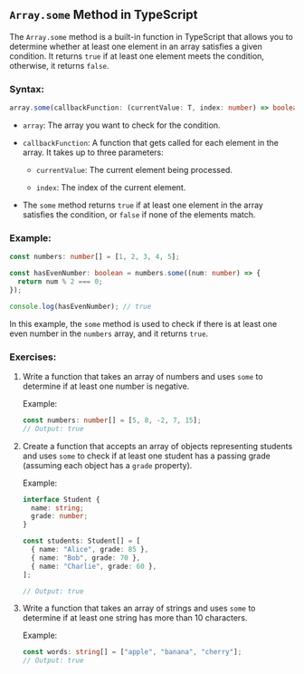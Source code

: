 ## `Array.some` Method in TypeScript

The `Array.some` method is a built-in function in TypeScript that allows you to determine whether at least one element in an array satisfies a given condition. It returns `true` if at least one element meets the condition, otherwise, it returns `false`.

### Syntax:

```typescript
array.some(callbackFunction: (currentValue: T, index: number) => boolean): boolean;
```

- `array`: The array you want to check for the condition.

- `callbackFunction`: A function that gets called for each element in the array. It takes up to three parameters:

  - `currentValue`: The current element being processed.

  - `index`: The index of the current element.


- The `some` method returns `true` if at least one element in the array satisfies the condition, or `false` if none of the elements match.

### Example:

```typescript
const numbers: number[] = [1, 2, 3, 4, 5];

const hasEvenNumber: boolean = numbers.some((num: number) => {
  return num % 2 === 0;
});

console.log(hasEvenNumber); // true
```

In this example, the `some` method is used to check if there is at least one even number in the `numbers` array, and it returns `true`.

### Exercises:

1. Write a function that takes an array of numbers and uses `some` to determine if at least one number is negative.

   Example:
   ```typescript
   const numbers: number[] = [5, 8, -2, 7, 15];
   // Output: true
   ```

2. Create a function that accepts an array of objects representing students and uses `some` to check if at least one student has a passing grade (assuming each object has a `grade` property).

   Example:
   ```typescript
   interface Student {
     name: string;
     grade: number;
   }

   const students: Student[] = [
     { name: "Alice", grade: 85 },
     { name: "Bob", grade: 70 },
     { name: "Charlie", grade: 60 },
   ];

   // Output: true
   ```

3. Write a function that takes an array of strings and uses `some` to determine if at least one string has more than 10 characters.

   Example:
   ```typescript
   const words: string[] = ["apple", "banana", "cherry"];
   // Output: true
   ```

